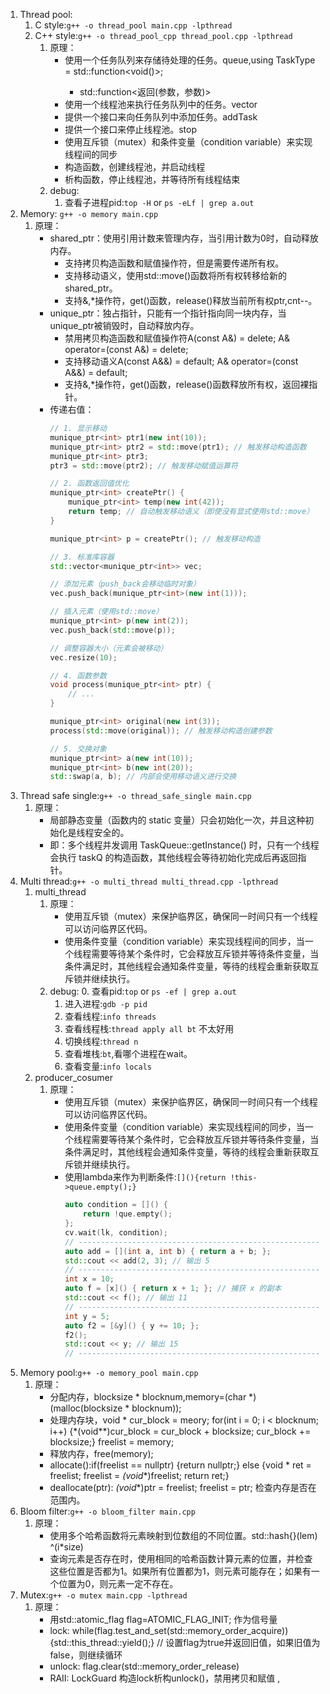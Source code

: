 1. Thread pool: 
    1. C style:`g++ -o thread_pool main.cpp -lpthread`
    1. C++ style:`g++ -o thread_pool_cpp thread_pool.cpp -lpthread`
        1. 原理：
            - 使用一个任务队列来存储待处理的任务。queue<TaskType>,using TaskType = std::function<void()>;
                - std::function<返回(参数，参数)>
            - 使用一个线程池来执行任务队列中的任务。vector<thread>
            - 提供一个接口来向任务队列中添加任务。addTask
            - 提供一个接口来停止线程池。stop
            - 使用互斥锁（mutex）和条件变量（condition variable）来实现线程间的同步
            - 构造函数，创建线程池，并启动线程
            - 析构函数，停止线程池，并等待所有线程结束
        2. debug:
            1. 查看子进程pid:`top -H` or `ps -eLf | grep a.out`
2. Memory: `g++ -o memory main.cpp `
    1. 原理：
        - shared_ptr：使用引用计数来管理内存，当引用计数为0时，自动释放内存。
            - 支持拷贝构造函数和赋值操作符，但是需要传递所有权。
            - 支持移动语义，使用std::move()函数将所有权转移给新的shared_ptr。
            - 支持&,*操作符，get()函数，release()释放当前所有权ptr,cnt--。
        - unique_ptr：独占指针，只能有一个指针指向同一块内存，当unique_ptr被销毁时，自动释放内存。
            - 禁用拷贝构造函数和赋值操作符A(const A&) = delete; A& operator=(const A&) = delete;
            - 支持移动语义A(const A&&) = default; A& operator=(const A&&) = default;
            - 支持&,*操作符，get()函数，release()函数释放所有权，返回裸指针。
        - 传递右值：
            ```cpp
            // 1. 显示移动
            munique_ptr<int> ptr1(new int(10));
            munique_ptr<int> ptr2 = std::move(ptr1); // 触发移动构造函数
            munique_ptr<int> ptr3;
            ptr3 = std::move(ptr2); // 触发移动赋值运算符

            // 2. 函数返回值优化
            munique_ptr<int> createPtr() {
                munique_ptr<int> temp(new int(42));
                return temp; // 自动触发移动语义（即使没有显式使用std::move）
            }

            munique_ptr<int> p = createPtr(); // 触发移动构造

            // 3. 标准库容器
            std::vector<munique_ptr<int>> vec;

            // 添加元素（push_back会移动临时对象）
            vec.push_back(munique_ptr<int>(new int(1)));

            // 插入元素（使用std::move）
            munique_ptr<int> p(new int(2));
            vec.push_back(std::move(p));

            // 调整容器大小（元素会被移动）
            vec.resize(10);

            // 4. 函数参数
            void process(munique_ptr<int> ptr) {
                // ...
            }

            munique_ptr<int> original(new int(3));
            process(std::move(original)); // 触发移动构造创建参数

            // 5. 交换对象
            munique_ptr<int> a(new int(10));
            munique_ptr<int> b(new int(20));
            std::swap(a, b); // 内部会使用移动语义进行交换
            ```        
3. Thread safe single:`g++ -o thread_safe_single main.cpp`
    1. 原理：
        - 局部静态变量（函数内的 static 变量）只会初始化一次，并且这种初始化是线程安全的。
        - 即：多个线程并发调用 TaskQueue::getInstance() 时，只有一个线程会执行 taskQ 的构造函数，其他线程会等待初始化完成后再返回指针。
4. Multi thread:`g++ -o multi_thread multi_thread.cpp -lpthread`
    1. multi_thread
        1. 原理：
            - 使用互斥锁（mutex）来保护临界区，确保同一时间只有一个线程可以访问临界区代码。
            - 使用条件变量（condition variable）来实现线程间的同步，当一个线程需要等待某个条件时，它会释放互斥锁并等待条件变量，当条件满足时，其他线程会通知条件变量，等待的线程会重新获取互斥锁并继续执行。
        2. debug:
            0. 查看pid:`top` or `ps -ef | grep a.out`
            1. 进入进程:`gdb -p pid`
            2. 查看线程:`info threads`
            3. 查看线程栈:`thread apply all bt` 不太好用
            4. 切换线程:`thread n`
            5. 查看堆栈:`bt`,看哪个进程在wait。
            6. 查看变量:`info locals`
    2. producer_cosumer
        1. 原理：
            - 使用互斥锁（mutex）来保护临界区，确保同一时间只有一个线程可以访问临界区代码。
            - 使用条件变量（condition variable）来实现线程间的同步，当一个线程需要等待某个条件时，它会释放互斥锁并等待条件变量，当条件满足时，其他线程会通知条件变量，等待的线程会重新获取互斥锁并继续执行。
            - 使用lambda来作为判断条件:`[](){return !this->queue.empty();}`
                ```cpp
                auto condition = []() {
                    return !que.empty();
                };
                cv.wait(lk, condition);
                // ---------------------------------------------------------------------------
                auto add = [](int a, int b) { return a + b; };
                std::cout << add(2, 3); // 输出 5
                // ---------------------------------------------------------------------------
                int x = 10;
                auto f = [x]() { return x + 1; }; // 捕获 x 的副本
                std::cout << f(); // 输出 11
                // ---------------------------------------------------------------------------
                int y = 5;
                auto f2 = [&y]() { y += 10; };
                f2();
                std::cout << y; // 输出 15
                // ---------------------------------------------------------------------------
                ```
5. Memory pool:`g++ -o memory_pool main.cpp`
    1. 原理：
        - 分配内存，blocksize * blocknum,memory=(char *)(malloc(blocksize * blocknum));
        - 处理内存块，void * cur_block = meory; for(int i = 0; i < blocknum; i++) {*(void**)cur_block = cur_block + blocksize; cur_block += blocksize;} freelist = memory;
        - 释放内存，free(memory);
        - allocate():if(freelist == nullptr) {return nullptr;} else {void * ret = freelist; freelist = *(void**)freelist; return ret;}
        - deallocate(ptr): *(void**)ptr = freelist; freelist = ptr; 检查内存是否在范围内。
6. Bloom filter:`g++ -o bloom_filter main.cpp`
    1. 原理：
        - 使用多个哈希函数将元素映射到位数组的不同位置。std::hash<T>{}(lem) ^(i*size)
        - 查询元素是否存在时，使用相同的哈希函数计算元素的位置，并检查这些位置是否都为1。如果所有位置都为1，则元素可能存在；如果有一个位置为0，则元素一定不存在。
7. Mutex:`g++ -o mutex main.cpp -lpthread`
    1. 原理：
        - 用std::atomic_flag flag=ATOMIC_FLAG_INIT; 作为信号量
        - lock: while(flag.test_and_set(std::memory_order_acquire)) {std::this_thread::yield();} // 设置flag为true并返回旧值，如果旧值为false，则继续循环
        - unlock: flag.clear(std::memory_order_release)
        - RAII: LockGuard 构造lock析构unlock()，禁用拷贝和赋值
,